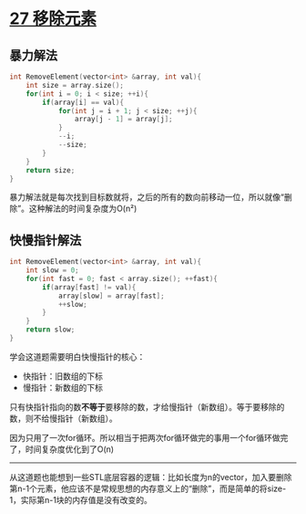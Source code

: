 # [27 移除元素](https://leetcode.cn/problems/remove-element/)

## 暴力解法

```	c++
int RemoveElement(vector<int> &array, int val){
    int size = array.size();
    for(int i = 0; i < size; ++i){
        if(array[i] == val){
            for(int j = i + 1; j < size; ++j){
                array[j - 1] = array[j];
            }
            --i;
            --size;
        }
    }
    return size;
}
```

暴力解法就是每次找到目标数就将，之后的所有的数向前移动一位，所以就像“删除”。这种解法的时间复杂度为O(n²)

## 快慢指针解法

```c++
int RemoveElement(vector<int> &array, int val){
    int slow = 0;
    for(int fast = 0; fast < array.size(); ++fast){
        if(array[fast] != val){
            array[slow] = array[fast];
            ++slow;
        }
    }
    return slow;
}
```

学会这道题需要明白快慢指针的核心：

- 快指针：旧数组的下标
- 慢指针：新数组的下标

只有快指针指向的数**不等于**要移除的数，才给慢指针（新数组）。等于要移除的数，则不给慢指针（新数组）。

因为只用了一次for循环。所以相当于把两次for循环做完的事用一个for循环做完了，时间复杂度优化到了O(n)

------

从这道题也能想到一些STL底层容器的逻辑：比如长度为n的vector，加入要删除第n-1个元素，他应该不是常规思想的内存意义上的“删除”，而是简单的将size-1，实际第n-1块的内存值是没有改变的。
